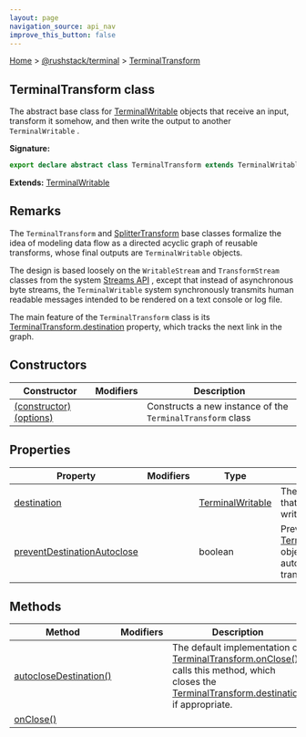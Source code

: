 ```yaml
---
layout: page
navigation_source: api_nav
improve_this_button: false
---
```



[Home](./index.md) &gt; [@rushstack/terminal](./terminal.md) &gt; [TerminalTransform](./terminal.terminaltransform.md)

## TerminalTransform class

The abstract base class for [TerminalWritable](./terminal.terminalwritable.md) objects that receive an input, transform it somehow, and then write the output to another `TerminalWritable` .

<b>Signature:</b>

```typescript
export declare abstract class TerminalTransform extends TerminalWritable
```
<b>Extends:</b> [TerminalWritable](./terminal.terminalwritable.md)

## Remarks

The `TerminalTransform` and [SplitterTransform](./terminal.splittertransform.md) base classes formalize the idea of modeling data flow as a directed acyclic graph of reusable transforms, whose final outputs are `TerminalWritable` objects.

The design is based loosely on the `WritableStream` and `TransformStream` classes from the system [Streams API](https://developer.mozilla.org/en-US/docs/Web/API/Streams_API/Concepts) , except that instead of asynchronous byte streams, the `TerminalWritable` system synchronously transmits human readable messages intended to be rendered on a text console or log file.

The main feature of the `TerminalTransform` class is its [TerminalTransform.destination](./terminal.terminaltransform.destination.md) property, which tracks the next link in the graph.

## Constructors

|  Constructor | Modifiers | Description |
|  --- | --- | --- |
|  [(constructor)(options)](./terminal.terminaltransform._constructor_.md) |  | Constructs a new instance of the <code>TerminalTransform</code> class |

## Properties

|  Property | Modifiers | Type | Description |
|  --- | --- | --- | --- |
|  [destination](./terminal.terminaltransform.destination.md) |  | [TerminalWritable](./terminal.terminalwritable.md) | The target <code>TerminalWritable</code> that the <code>TerminalTransform</code> will write its output to. |
|  [preventDestinationAutoclose](./terminal.terminaltransform.preventdestinationautoclose.md) |  | boolean | Prevents the [TerminalTransform.destination](./terminal.terminaltransform.destination.md) object from being closed automatically when the transform is closed. |

## Methods

|  Method | Modifiers | Description |
|  --- | --- | --- |
|  [autocloseDestination()](./terminal.terminaltransform.autoclosedestination.md) |  | The default implementation of [TerminalTransform.onClose()](./terminal.terminaltransform.onclose.md) calls this method, which closes the [TerminalTransform.destination](./terminal.terminaltransform.destination.md) if appropriate. |
|  [onClose()](./terminal.terminaltransform.onclose.md) |  |  |
